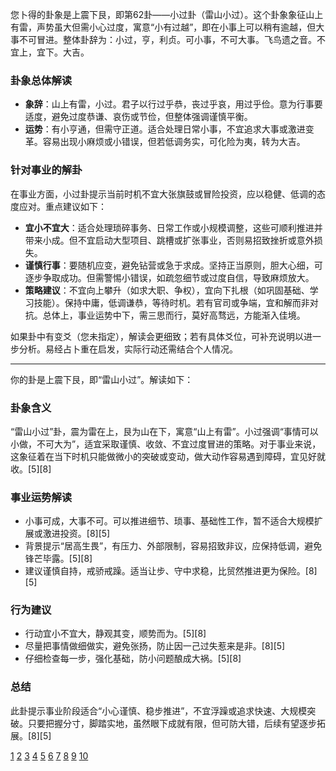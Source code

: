 您卜得的卦象是上震下艮，即第62卦——小过卦（雷山小过）。这个卦象象征山上有雷，声势虽大但需小心过度，寓意“小有过越”，即在小事上可以稍有逾越，但大事不可冒进。整体卦辞为：小过，亨，利贞。可小事，不可大事。飞鸟遗之音。不宜上，宜下。大吉。

### 卦象总体解读
- **象辞**：山上有雷，小过。君子以行过乎恭，丧过乎哀，用过乎俭。意为行事要适度，避免过度恭谦、哀伤或节俭，但整体强调谨慎平衡。
- **运势**：有小亨通，但需守正道。适合处理日常小事，不宜追求大事或激进变革。容易出现小麻烦或小错误，但若低调务实，可化险为夷，转为大吉。

### 针对事业的解卦
在事业方面，小过卦提示当前时机不宜大张旗鼓或冒险投资，应以稳健、低调的态度应对。重点建议如下：
- **宜小不宜大**：适合处理琐碎事务、日常工作或小规模调整，这些可顺利推进并带来小成。但不宜启动大型项目、跳槽或扩张事业，否则易招致挫折或意外损失。
- **谨慎行事**：要随机应变，避免钻营或急于求成。坚持正当原则，胆大心细，可逐步争取成功。但需警惕小错误，如疏忽细节或过度自信，导致麻烦放大。
- **策略建议**：不宜向上攀升（如求大职、争权），宜向下扎根（如巩固基础、学习技能）。保持中庸，低调谦恭，等待时机。若有官司或争端，宜和解而非对抗。总体上，事业运势中下，需三思而行，莫好高骛远，方能渐入佳境。

如果卦中有变爻（您未指定），解读会更细致；若有具体爻位，可补充说明以进一步分析。易经占卜重在启发，实际行动还需结合个人情况。

---

你的卦是上震下艮，即“雷山小过”。解读如下：

### 卦象含义

“雷山小过”卦，震为雷在上，艮为山在下，寓意“山上有雷”。小过强调“事情可以小做，不可大为”，适宜采取谨慎、收敛、不宜过度冒进的策略。对于事业来说，这象征着在当下时机只能做微小的突破或变动，做大动作容易遇到障碍，宜见好就收。[5][8]

### 事业运势解读

- 小事可成，大事不可。可以推进细节、琐事、基础性工作，暂不适合大规模扩展或激进投资。[8][5]
- 背景提示“居高生畏”，有压力、外部限制，容易招致非议，应保持低调，避免锋芒毕露。[5][8]
- 建议谨慎自持，戒骄戒躁。适当让步、守中求稳，比贸然推进更为保险。[8][5]

### 行为建议

- 行动宜小不宜大，静观其变，顺势而为。[5][8]
- 尽量把事情做细做实，避免张扬，防止因一己过失惹来是非。[8][5]
- 仔细检查每一步，强化基础，防小问题酿成大祸。[5][8]

### 总结

此卦提示事业阶段适合“小心谨慎、稳步推进”，不宜浮躁或追求快速、大规模突破。只要把握分寸，脚踏实地，虽然眼下成就有限，但可防大错，后续有望逐步拓展。[8][5]

[1](https://www.sohu.com/a/451371397_120155363)
[2](https://apchineseprep.weebly.com/uploads/5/4/5/0/5450194/iching.pdf)
[3](https://www.sohu.com/a/482350595_121157762)
[4](https://www.jiuyangongshe.com/a/5ey6kzyalw)
[5](https://m.zhouyi.cc/zhouyi/yijing64/4256.html)
[6](https://kunde.org.tw/talk-01.htm)
[7](https://www.eee-learning.com/book/neweee52)
[8](https://www.yilusoso.com/lssg/211/)
[9](https://www.yilusoso.com/lssg/102/)
[10](https://www.master-insight.com/article/35516)
